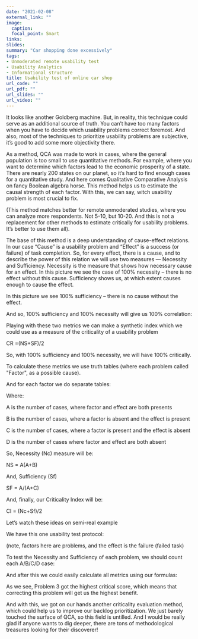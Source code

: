 ```yaml
---
date: "2021-02-08"
external_link: ""
image:
  caption: 
  focal_point: Smart
links:
slides: 
summary: "Car shopping done excessively"
tags:
- Unmoderated remote usability test
- Usability Analytics
- Informational structure
title: Usability test of online car shop
url_code: ""
url_pdf: ""
url_slides: ""
url_video: ""
---
```


It looks like another Goldberg machine. But, in reality, this technique could serve as an additional source of truth. You can’t have too many factors when you have to decide which usability problems correct foremost. And also, most of the techniques to prioritize usability problems are subjective, it’s good to add some more objectivity there.

As a method, QCA was made to work in cases, where the general population is too small to use quantitative methods. For example, where you want to determine which factors lead to the economic prosperity of a state. There are nearly 200 states on our planet, so it’s hard to find enough cases for a quantitative study.
And here comes Qualitative Comparative Analysis on fancy Boolean algebra horse. This method helps us to estimate the causal strength of each factor. With this, we can say, witch usability problem is most crucial to fix. 

(This method matches better for remote unmoderated studies, where you can analyze more respondents. Not 5-10, but 10-20. And this is not a replacement for other methods to estimate critically for usability problems. It’s better to use them all).

The base of this method is a deep understanding of cause-effect relations. In our case “Cause” is a usability problem and “Effect” is a success (or failure) of task completion. So, for every effect, there is a cause, and to describe the power of this relation we will use two measures — Necessity and Sufficiency.
Necessity is the measure that shows how necessary cause for an effect. In this picture we see the case of 100% necessity – there is no effect without this cause.
Sufficiency shows us, at which extent causes enough to cause the effect.

In this picture we see 100% sufficiency – there is no cause without the effect.

And so, 100% sufficiency and 100% necessity will give us 100% correlation:

Playing with these two metrics we can make a synthetic index which we could use as a measure of the criticality of a usability problem

CR =(NS+SF)/2

So, with 100% sufficiency and 100% necessity, we will have 100% critically.

To calculate these metrics we use truth tables (where each problem called "Factor", as a possible cause).

And for each factor we do separate tables:

Where:
 
A is the number of cases, where factor and effect are both presents

B is the number of cases, where a factor is absent and the effect is present

C is the number of cases, where a factor is present and the effect is absent

D is the number of cases where factor and effect are both absent

So, Necessity (Nc) measure will be:

NS = A(A+B)

And, Sufficiency (Sf)

SF = A/(A+C)

And, finally, our Criticality Index will be:

CI = (Nc+Sf)/2

Let’s watch these ideas on semi-real example 

We have this one usability test protocol:

(note, factors here are problems, and the effect is the failure (failed task)

To test the Necessity and Sufficiency of each problem, we should count each A/B/C/D case:

And after this we could easily calculate all metrics using our formulas:

As we see, Problem 3 got the highest critical score, which means that correcting this problem will get us the highest benefit.


And with this, we got on our hands another criticality evaluation method, which could help us to improve our backlog prioritization. We just barely touched the surface of QCA, so this field is untilled. And I would be really glad if anyone wants to dig deeper, there are tons of methodological treasures looking for their discoverer!
